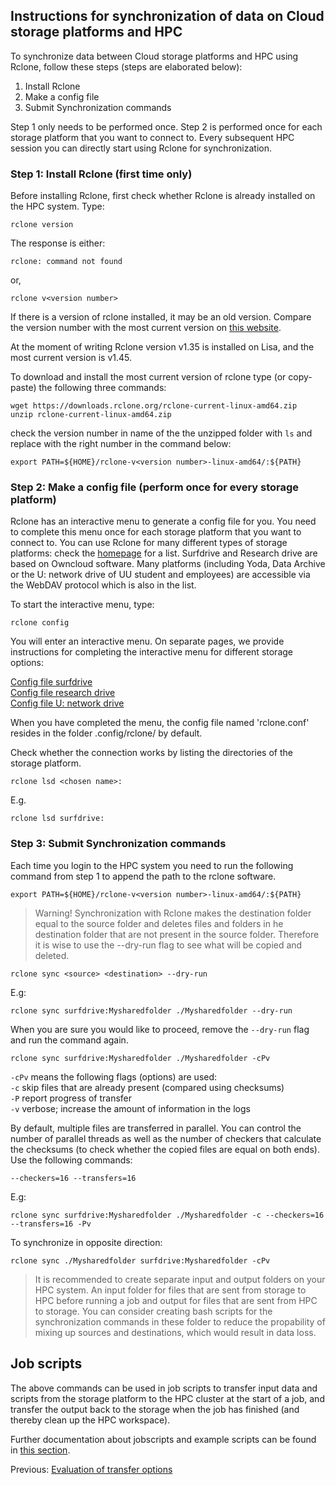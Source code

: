 
## Instructions for synchronization of data on Cloud storage platforms and HPC 

To synchronize data between Cloud storage platforms and HPC using Rclone, follow these steps (steps are elaborated below):

1. Install Rclone
2. Make a config file
3. Submit Synchronization commands

Step 1 only needs to be performed once. Step 2 is performed once for each storage platform that you want to connect to. Every subsequent HPC session you can directly start using Rclone for synchronization.

### Step 1: Install Rclone (first time only)

Before installing Rclone, first check whether Rclone is already installed on the HPC system. Type:

```
rclone version
```

The response is either:

```
rclone: command not found
```
or,

```
rclone v<version number>
```
If there is a version of rclone installed, it may be an old version. Compare the version number with the most current version on [this website](https://rclone.org/downloads/).

At the moment of writing Rclone version v1.35 is installed on Lisa, and the most current version is v1.45.

To download and install the most current version of rclone type (or copy-paste) the following three commands:

```
wget https://downloads.rclone.org/rclone-current-linux-amd64.zip
unzip rclone-current-linux-amd64.zip
```

check the version number in name of the the unzipped folder with `ls` and replace <version number> with the right number in the command below:

```
export PATH=${HOME}/rclone-v<version number>-linux-amd64/:${PATH}
```


### Step 2:  Make a config file (perform once for every storage platform)

Rclone has an interactive menu to generate a config file for you. You need to complete this menu once for each storage platform that you want to connect to. You can use Rclone for many different types of storage platforms: check the [homepage](https://rclone.org/) for a list. Surfdrive and Research drive are based on Owncloud software. Many platforms (including Yoda, Data Archive or the U: network drive of UU student and employees) are accessible via the WebDAV protocol which is also in the list. 

To start the interactive menu, type:

```
rclone config
```

You will enter an interactive menu. On separate pages, we provide instructions for completing the interactive menu for different storage options:

[Config file surfdrive](./sd.md)  
[Config file research drive](./rd.md)  
[Config file U: network drive](./udrive)  

When you have completed the menu, the config file named 'rclone.conf' resides in the folder .config/rclone/ by default.

Check whether the connection works by listing the directories of the storage platform.

```
rclone lsd <chosen name>:
```
E.g.

```
rclone lsd surfdrive:
```

### Step 3: Submit Synchronization commands

Each time you login to the HPC system you need to run the following command from step 1 to append the path to the rclone software.

```
export PATH=${HOME}/rclone-v<version number>-linux-amd64/:${PATH}
```

> Warning! Synchronization with Rclone makes the destination folder equal to the source folder and deletes files and folders in he destination folder that are not present in the source folder. Therefore it is wise to use the --dry-run flag to see what will be copied and deleted. 

```
rclone sync <source> <destination> --dry-run
```
E.g:
```
rclone sync surfdrive:Mysharedfolder ./Mysharedfolder --dry-run
```
When you are sure you would like to proceed, remove the `--dry-run` flag and run the command again.

```
rclone sync surfdrive:Mysharedfolder ./Mysharedfolder -cPv
```
`-cPv` means the following flags (options) are used:  
`-c` skip files that are already present (compared using checksums)  
`-P` report progress of transfer  
`-v` verbose; increase the amount of information in the logs  

By default, multiple files are transferred in parallel. You can control the number of parallel threads as well as the number of checkers that calculate the checksums (to check whether the copied files are equal on both ends). Use the following commands:
```
--checkers=16 --transfers=16
```
E.g:
```
rclone sync surfdrive:Mysharedfolder ./Mysharedfolder -c --checkers=16 --transfers=16 -Pv
```

To synchronize in opposite direction: 

```
rclone sync ./Mysharedfolder surfdrive:Mysharedfolder -cPv
```
>It is recommended to create separate input and output folders on your HPC system. An input folder for files that are sent from storage to HPC before running a job and output for files that are sent from HPC to storage. You can consider creating bash scripts for the synchronization commands in these folder to reduce the propability of mixing up sources and destinations, which would result in data loss.

## Job scripts
The above commands can be used in job scripts to transfer input data and scripts from the storage platform to the HPC cluster at the start of a job, and transfer the output back to the storage when the job has finished (and thereby clean up the HPC workspace).

Further documentation about jobscripts and example scripts can be found in [this section](./jobs.md).

Previous: [Evaluation of transfer options](./Evaluation.md)

